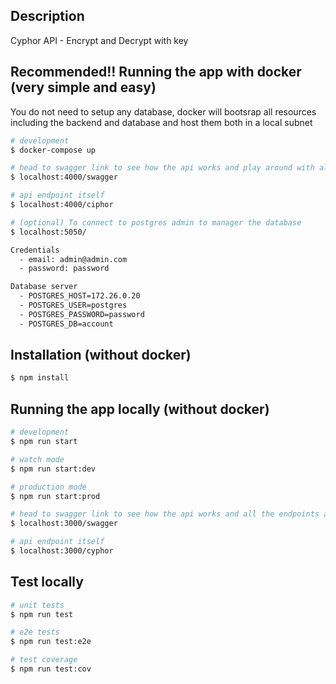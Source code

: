 
## Description

Cyphor API - Encrypt and Decrypt with key


## Recommended!! Running the app with docker (very simple and easy)


You do not need to setup any database, docker will bootsrap all resources including the backend and database and host them both in a local subnet

```bash
# development
$ docker-compose up

# head to swagger link to see how the api works and play around with all the endpoints available
$ localhost:4000/swagger

# api endpoint itself
$ localhost:4000/ciphor

# (optional) To connect to postgres admin to manager the database 
$ localhost:5050/

Credentials
  - email: admin@admin.com
  - password: password

Database server
  - POSTGRES_HOST=172.26.0.20
  - POSTGRES_USER=postgres
  - POSTGRES_PASSWORD=password
  - POSTGRES_DB=account
```

## Installation (without docker)

```bash
$ npm install
```
## Running the app locally (without docker)

```bash
# development
$ npm run start

# watch mode
$ npm run start:dev

# production mode
$ npm run start:prod

# head to swagger link to see how the api works and all the endpoints available
$ localhost:3000/swagger

# api endpoint itself
$ localhost:3000/cyphor
```

## Test locally

```bash
# unit tests
$ npm run test

# e2e tests
$ npm run test:e2e

# test coverage
$ npm run test:cov
```
